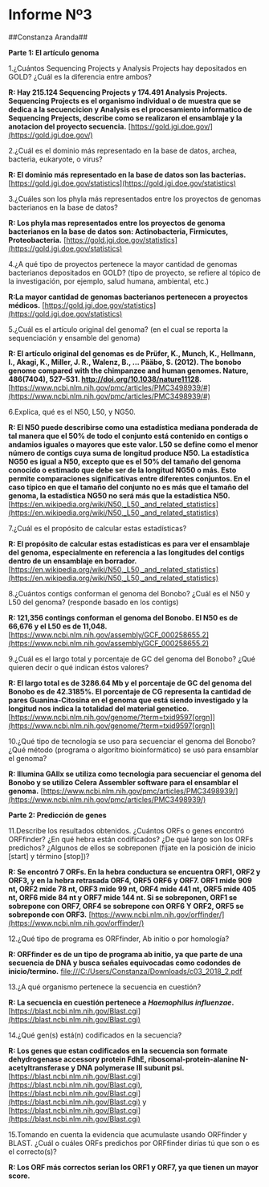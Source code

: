# Informe Nº3 #
##Constanza Aranda##

**Parte 1: El artículo genoma**

1.¿Cuántos Sequencing Projects y Analysis Projects hay depositados en GOLD? ¿Cuál es la diferencia entre ambos?

**R: Hay 215.124 Sequencing Projects y 174.491 Analysis Projects. Sequencing Projects es el organismo individual o de muestra que se  dedica a la secuencicion y Analysis es el procesamiento informatico de Sequencing Prejects, describe como se realizaron el ensamblaje y la anotacion del proyecto secuencia.** [https://gold.jgi.doe.gov/](https://gold.jgi.doe.gov/)

2.¿Cuál es el dominio más representado en la base de datos, archea, bacteria, eukaryote, o virus?

**R: El dominio más representado en la base de datos son las bacterias.** [https://gold.jgi.doe.gov/statistics](https://gold.jgi.doe.gov/statistics)

3.¿Cuáles son los phyla más representados entre los proyectos de genomas bacterianos en la base de datos?

**R: Los phyla mas representados entre los proyectos de genoma bacterianos en la base de datos son: Actinobacteria, Firmicutes, Proteobacteria.** [https://gold.jgi.doe.gov/statistics](https://gold.jgi.doe.gov/statistics)

4.¿A qué tipo de proyectos pertenece la mayor cantidad de genomas bacterianos depositados en GOLD? (tipo de proyecto, se refiere al tópico de la investigación, por ejemplo, salud humana, ambiental, etc.)

**R:La mayor cantidad de genomas bacterianos pertenecen a proyectos médicos.** [https://gold.jgi.doe.gov/statistics](https://gold.jgi.doe.gov/statistics)



5.¿Cuál es el artículo original del genoma? (en el cual se reporta la sequenciación y ensamble del genoma)

**R: El artículo original del genomas es de Prüfer, K., Munch, K., Hellmann, I., Akagi, K., Miller, J. R., Walenz, B., … Pääbo, S. (2012). The bonobo genome compared with the chimpanzee and human genomes. Nature, 486(7404), 527–531. http://doi.org/10.1038/nature11128.** [https://www.ncbi.nlm.nih.gov/pmc/articles/PMC3498939/#](https://www.ncbi.nlm.nih.gov/pmc/articles/PMC3498939/#)

6.Explica, qué es el N50, L50, y NG50.

**R: El N50 puede describirse como una estadística mediana ponderada de tal manera que el 50% de todo el conjunto está contenido en contigs o andamios iguales o mayores que este valor. L50 se define como el menor número de contigs cuya suma de longitud produce N50. La estadística NG50 es igual a N50, excepto que es el 50% del tamaño del genoma conocido o estimado que debe ser de la longitud NG50 o más. Esto permite comparaciones significativas entre diferentes conjuntos. En el caso típico en que el tamaño del conjunto no es más que el tamaño del genoma, la estadística NG50 no será más que la estadística N50.** [https://en.wikipedia.org/wiki/N50,_L50,_and_related_statistics](https://en.wikipedia.org/wiki/N50,_L50,_and_related_statistics)

7.¿Cuál es el propósito de calcular estas estadísticas?

**R: El propósito de calcular estas estadísticas es para ver el  ensamblaje del genoma, especialmente en referencia a las longitudes del contigs dentro de un ensamblaje en borrador.** [https://en.wikipedia.org/wiki/N50,_L50,_and_related_statistics](https://en.wikipedia.org/wiki/N50,_L50,_and_related_statistics) 

8.¿Cuántos contigs conforman el genoma del Bonobo? ¿Cuál es el N50 y L50 del genoma? (responde basado en los contigs)

**R: 121,356 contings conforman el genoma del Bonobo. El N50 es de 66,676 y el L50  es de 11,048.** [https://www.ncbi.nlm.nih.gov/assembly/GCF_000258655.2](https://www.ncbi.nlm.nih.gov/assembly/GCF_000258655.2)

9.¿Cuál es el largo total y porcentaje de GC del genoma del Bonobo? ¿Qué quieren decir o qué indican éstos valores?

**R: El largo total es de 3286.64 Mb y el porcentaje de GC del genoma del Bonobo es de 42.3185%. El porcentaje de CG  representa la cantidad de pares Guanina-Citosina en el genoma que está siendo investigado y la longitud nos indica la totalidad del material genetico.** [https://www.ncbi.nlm.nih.gov/genome/?term=txid9597[orgn]](https://www.ncbi.nlm.nih.gov/genome/?term=txid9597[orgn])

10.¿Qué tipo de tecnología se uso para secuenciar el genoma del Bonobo? ¿Qué método (programa o algorítmo bioinformático) se usó para ensamblar el genoma?

**R: Illumina GAIIx se utiliza como tecnologia para secuenciar el genoma del Bonobo y se utilizo Celera Assembler software para el ensamblar el genoma.**
[https://www.ncbi.nlm.nih.gov/pmc/articles/PMC3498939/](https://www.ncbi.nlm.nih.gov/pmc/articles/PMC3498939/)



**Parte 2: Predicción de genes**

11.Describe los resultados obtenidos. ¿Cuántos ORFs o genes encontró ORFfinder? ¿En qué hebra están codificados? ¿De qué largo son los ORFs predichos? ¿Algunos de ellos se sobreponen (fíjate en la posición de inicio [start] y término [stop])?

**R: Se encontró 7 ORFs. En la hebra conductura se encuentra ORF1, ORF2 y ORF3, y en la hebra retrasada ORF4, ORF5 ORF6 y ORF7. ORF1 mide 909 nt, ORF2 mide 78 nt, ORF3 mide 99 nt, ORF4 mide 441 nt, ORF5 mide 405 nt, ORF6 mide 84 nt y ORF7 mide 144 nt. Si se sobreponen, ORF1 se sobrepone con ORF7, ORF4 se sobrepone con ORF6 Y ORF2, ORF5 se sobreponde con ORF3.** [https://www.ncbi.nlm.nih.gov/orffinder/](https://www.ncbi.nlm.nih.gov/orffinder/)

12.¿Qué tipo de programa es ORFfinder, Ab initio o por homología?

**R: ORFfinder es de un tipo de programa ab initio, ya que parte de una  secuencia de DNA y busca señales equivocadas como codondes de inicio/termino.** [file:///C:/Users/Constanza/Downloads/c03_2018_2.pdf](file:///C:/Users/Constanza/Downloads/c03_2018_2.pdf)
 

13.¿A qué organismo pertenece la secuencia en cuestión?

**R: La secuencia en cuestión pertenece a *Haemophilus influenzae*.** [https://blast.ncbi.nlm.nih.gov/Blast.cgi](https://blast.ncbi.nlm.nih.gov/Blast.cgi)

14.¿Qué gen(s) está(n) codificados en la secuencia?

**R: Los genes que estan codificados en la secuencia son formate dehydrogenase accessory protein FdhE, ribosomal-protein-alanine N-acetyltransferase y DNA polymerase III subunit psi.** [https://blast.ncbi.nlm.nih.gov/Blast.cgi](https://blast.ncbi.nlm.nih.gov/Blast.cgi), [https://blast.ncbi.nlm.nih.gov/Blast.cgi](https://blast.ncbi.nlm.nih.gov/Blast.cgi) y [https://blast.ncbi.nlm.nih.gov/Blast.cgi](https://blast.ncbi.nlm.nih.gov/Blast.cgi)

15.Tomando en cuenta la evidencia que acumulaste usando ORFfinder y BLAST. ¿Cuál o cuáles ORFs predichos por ORFfinder dirías tú que son o es el correcto(s)?

**R: Los ORF más correctos serian los ORF1 y ORF7, ya que tienen un mayor score.**


